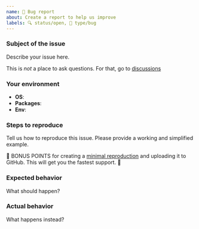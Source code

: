 ```yaml
---
name: 🐛 Bug report
about: Create a report to help us improve
labels: 🔍 status/open, 🐛 type/bug
---
```


<!--
Ouch, sorry you ran into a bug.  Thank for taking the time to report it!

Please fill in as much of the template below as you’re able.

P.S. have you seen our support and contributing docs?
https://github.com/remarkjs/.github/blob/main/support.md
https://github.com/remarkjs/.github/blob/main/contributing.md
-->

### Subject of the issue

Describe your issue here.

This is *not* a place to ask questions.  For that, go to [discussions](https://github.com/remarkjs/remark/discussions)

### Your environment

*   **OS**: <!-- Name and version of operating system -->
*   **Packages**: <!-- Names and version of required packages -->
*   **Env**: <!-- Version of node, npm, yarn, or names and versions of browser -->

### Steps to reproduce

Tell us how to reproduce this issue.  Please provide a working and simplified example.

🎉 BONUS POINTS for creating a [minimal reproduction](https://stackoverflow.com/help/mcve) and uploading it to GitHub.  This will get you the fastest support.  🎉

<!--
Consider using a codesandbox to make the issue easy to replicate, here are some starters:
remark only (for markdown to markdown): https://codesandbox.io/s/remark-debug-ikwvx
remark and rehype (for markdown to html): https://codesandbox.io/s/remark-rehype-debug-4cz8v
react-markdown: https://codesandbox.io/s/react-markdown-debug-9n4eg
--->

### Expected behavior

What should happen?

### Actual behavior

What happens instead?
